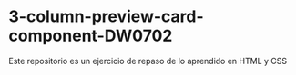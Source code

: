 # 3-column-preview-card-component-DW0702
Este repositorio es un ejercicio de repaso de lo aprendido en HTML y CSS
